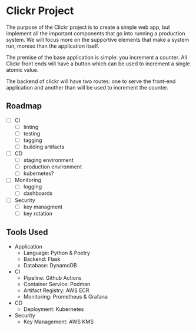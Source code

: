 # Clickr Project
The purpose of the Clickr project is to create a simple web app, but implement all the important components that go into running a production system. We will focus more on the supportive elements that make a system run, moreso than the application itself. 

The premise of the base application is simple: you increment a counter. All Clickr front ends will have a button which can be used to increment a single atomic value. 

The backend of clickr will have two routes: one to serve the front-end application and another than will be used to increment the counter. 

## Roadmap

- [ ] CI
  - [ ] linting
  - [ ] testing
  - [ ] tagging
  - [ ] building artifacts
- [ ] CD 
  - [ ] staging environment
  - [ ] production environment
  - [ ] kubernetes? 
- [ ] Monitoring
  - [ ] logging
  - [ ] dashboards
- [ ] Security
  - [ ] key managment
  - [ ] key rotation

## Tools Used
- Application
  - Language: Python & Poetry
  - Backend: Flask
  - Database: DynamoDB
- CI
  - Pipeline: Github Actions
  - Container Service: Podman
  - Artifact Registry: AWS ECR
  - Monitoring: Prometheus & Grafana
- CD
  - Deployment: Kubernetes
- Security
  - Key Management: AWS KMS
    
